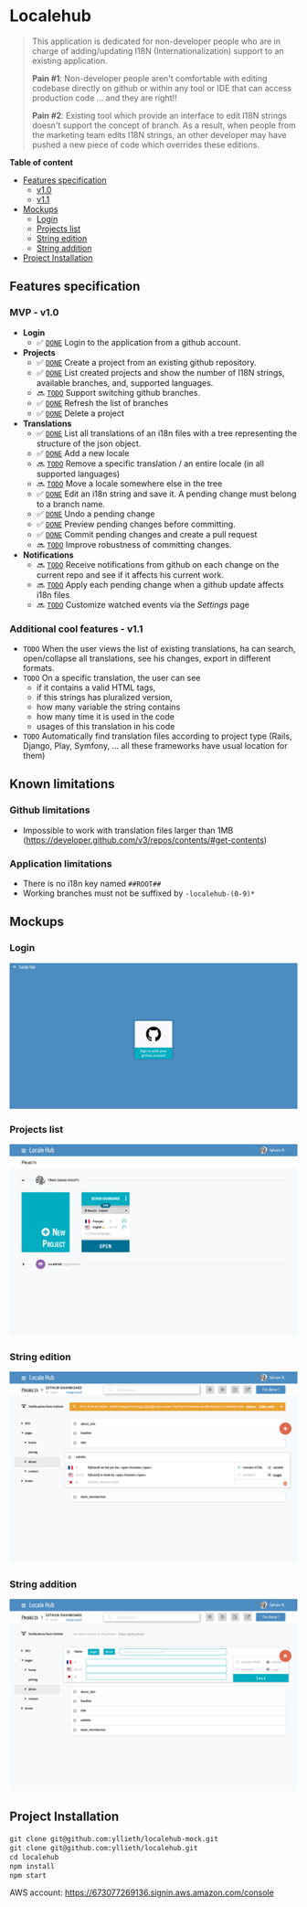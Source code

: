 # Localehub

> This application is dedicated for non-developer people who are in charge of adding/updating I18N (Internationalization) support to an existing application.
>
> **Pain #1**: Non-developer people aren't comfortable with editing codebase directly on github or within any tool or IDE that can access production code ... and they are right!!
>
> **Pain #2**: Existing tool which provide an interface to edit I18N strings doesn't support the concept of branch. As a result, when people from the marketing team edits I18N strings, an other developer may have pushed a new piece of code which overrides these editions.

**Table of content**
- [Features specification](#features-specification)
  - [v1.0](#mvp---v10)
  - [v1.1](#additional-cool-features---v11)
- [Mockups](#mockups)
  - [Login](#login)
  - [Projects list](#projects-list)
  - [String edition](#string-edition)
  - [String addition](#string-addition)
- [Project Installation](#project-installation)

## Features specification

### MVP - v1.0
- **Login**
  - :white_check_mark: [`DONE`](https://github.com/yllieth/localehub/issues/2) Login to the application from a github account.
- **Projects**
  - :white_check_mark: [`DONE`](https://github.com/yllieth/localehub/issues/3) Create a project from an existing github repository.
  - :white_check_mark: [`DONE`](https://github.com/yllieth/localehub/issues/4) List created projects and show the number of I18N strings, available branches, and, supported languages.
  - :soon: [`TODO`](https://github.com/yllieth/localehub/issues/50) Support switching github branches.
  - :white_check_mark: [`DONE`](https://github.com/yllieth/localehub/issues/51) Refresh the list of branches
  - :white_check_mark: [`DONE`](https://github.com/yllieth/localehub/issues/52) Delete a project
- **Translations**
  - :white_check_mark: [`DONE`](https://github.com/yllieth/localehub/issues/5) List all translations of an i18n files with a tree representing the structure of the json object.
  - :white_check_mark: [`DONE`](https://github.com/yllieth/localehub/issues/53) Add a new locale
  - :soon: [`TODO`](https://github.com/yllieth/localehub/issues/54) Remove a specific translation / an entire locale (in all supported languages)
  - :soon: [`TODO`](https://github.com/yllieth/localehub/issues/55) Move a locale somewhere else in the tree
  - :white_check_mark: [`DONE`](https://github.com/yllieth/localehub/issues/45) Edit an i18n string and save it. A pending change must belong to a branch name.
  - :white_check_mark: [`DONE`](https://github.com/yllieth/localehub/issues/65) Undo a pending change  
  - :white_check_mark: [`DONE`](https://github.com/yllieth/localehub/issues/46) Preview pending changes before committing.
  - :white_check_mark: [`DONE`](https://github.com/yllieth/localehub/issues/7) Commit pending changes and create a pull request
  - :soon: [`TODO`](https://github.com/yllieth/localehub/issues/57) Improve robustness of committing changes.
- **Notifications**
  - :soon: [`TODO`](https://github.com/yllieth/localehub/issues/8) Receive notifications from github on each change on the current repo and see if it affects his current work.
  - :soon: [`TODO`](https://github.com/yllieth/localehub/issues/58) Apply each pending change when a github update affects i18n files
  - :soon: [`TODO`](https://github.com/yllieth/localehub/issues/59) Customize watched events via the _Settings_ page

### Additional cool features - v1.1

- `TODO` When the user views the list of existing translations, ha can search, open/collapse all translations, see his changes, export in different formats.
- `TODO` On a specific translation, the user can see 
  - if it contains a valid HTML tags, 
  - if this strings has pluralized version,
  - how many variable the string contains
  - how many time it is used in the code
  - usages of this translation in his code
- `TODO` Automatically find translation files according to project type (Rails, Django, Play, Symfony, ... all these frameworks have usual location for them)

## Known limitations

### Github limitations
- Impossible to work with translation files larger than 1MB (https://developer.github.com/v3/repos/contents/#get-contents)

### Application limitations
- There is no i18n key named `##ROOT##`
- Working branches must not be suffixed by `-localehub-(0-9)*`

## Mockups

### Login
![Screenshot](doc/mockups/screencapture-localhost-3000-login-1476269009581.png)

### Projects list
![Screenshot](doc/mockups/1-Projects-list.png)

### String edition
![Screenshot](doc/mockups/2-Project-edition.png)

### String addition
![Screenshot](doc/mockups/3-adding-a-locale.png)

## Project Installation

```
git clone git@github.com:yllieth/localehub-mock.git
git clone git@github.com:yllieth/localehub.git
cd localehub
npm install
npm start
```

AWS account: https://673077269136.signin.aws.amazon.com/console